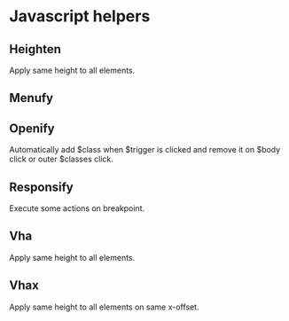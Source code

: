 # Javascript helpers

## Heighten
Apply same height to all elements.

## Menufy


## Openify
Automatically add $class when $trigger is clicked and remove it on $body click or outer $classes click.

## Responsify
Execute some actions on breakpoint.

## Vha
Apply same height to all elements.

## Vhax
Apply same height to all elements on same x-offset.